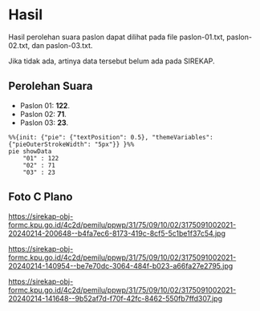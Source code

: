 # Hasil

Hasil perolehan suara paslon dapat dilihat pada file paslon-01.txt, paslon-02.txt, dan paslon-03.txt.

Jika tidak ada, artinya data tersebut belum ada pada SIREKAP.

## Perolehan Suara

 * Paslon 01: **122**.
 * Paslon 02: **71**.
 * Paslon 03: **23**.

```mermaid
%%{init: {"pie": {"textPosition": 0.5}, "themeVariables": {"pieOuterStrokeWidth": "5px"}} }%%
pie showData
    "01" : 122
    "02" : 71
    "03" : 23
```
## Foto C Plano

https://sirekap-obj-formc.kpu.go.id/4c2d/pemilu/ppwp/31/75/09/10/02/3175091002021-20240214-200648--b4fa7ec6-8173-419c-8cf5-5c1be1f37c54.jpg

https://sirekap-obj-formc.kpu.go.id/4c2d/pemilu/ppwp/31/75/09/10/02/3175091002021-20240214-140954--be7e70dc-3064-484f-b023-a66fa27e2795.jpg

https://sirekap-obj-formc.kpu.go.id/4c2d/pemilu/ppwp/31/75/09/10/02/3175091002021-20240214-141648--9b52af7d-f70f-42fc-8462-550fb7ffd307.jpg
